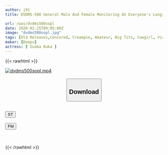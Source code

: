 ```yaml
---
author: j91
title: DVDMS-500 General Male And Female Monitoring AV Everyone's Longing Bus Guide Limited! Will You Solve The Worries Of Ji ○ Port Of Boys ○ School Students On A School Excursion With Big Boobs And Handjob And Blowjob! ? Brush Down While Gently Guiding Virgin Who Can Not Fit The Erection In The Big Tits That Can Be Seen Even From The Clothes! A Man Who Can't Stand ...

url: /was/dvdms500sopl
date: 2020-02-25T09:05:00Z
image: "dvdms500sopl.jpg"
tags: [Old Releases,Censored, Creampie, Amateur, Big Tits, Cowgirl, Virgin Man	]
maker: [Deeps]
actress: [ Inaba Ruka ]
---
```



{{< rawhtml >}}

<div class="video" data-videoid="XbMMBR22gmtZqP">
    <a href="javascript:;">
        <img src="/was/dvdms500sopl/dvdms500sopl.jpg" width="WIDTH" height="HEIGHT" alt="dvdms500sopl.mp4" loading="lazy">
    </a>
</div>

<script type="text/javascript" src="https://j91.asia/asset/on-demand-st.js"></script>

<br>
  <link rel="stylesheet" href="https://j91.asia/asset/bs5.css">
  
  <center>
  <button class="btn btn-primary" type="button" data-bs-toggle="collapse" data-bs-target=".multi-collapse" aria-expanded="false" aria-controls="multiCollapseExample1 multiCollapseExample2"><h2>Download</h2></button></center>
</p>
<div class="row">
  <div class="col">
    <div class="collapse multi-collapse" id="multiCollapseExample1">
      <div class="card card-body">
	      	      <br>
<div class="buttons">  
<a href="https://streamtape.to/v/XbMMBR22gmtZqP" target="_blank"><button class="btn-hover color-3"><i class="fa fa-download"></i> ST</button></a></div>
    </div>
  </div>
</div>
  <div class="col">
    <div class="collapse multi-collapse" id="multiCollapseExample2">
      <div class="card card-body">
	      <br>
<div class="buttons">
    <a href="https://filemoon.sx/d/bgw5bugwv2c2" target="_blank"><button class="btn-hover color-8"><i class="fa fa-download"></i> FM</button></a></div>
<br><br>
      </div>
    </div>
  </div>
</div>

{{< /rawhtml >}}